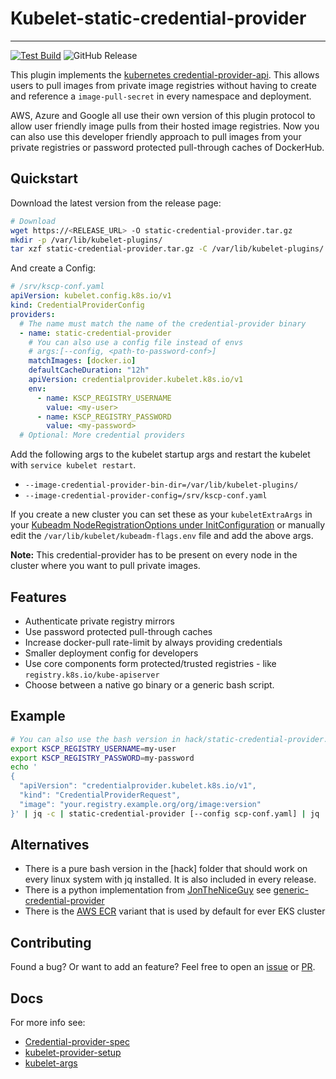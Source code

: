 # Kubelet-static-credential-provider
---
[![Test Build](https://github.com/hegerdes/kubelet-static-credential-provider/actions/workflows/test.yml/badge.svg)](https://github.com/hegerdes/kubelet-static-credential-provider/actions/workflows/test.yml)
![GitHub Release](https://img.shields.io/github/v/release/hegerdes/kubelet-static-credential-provider)


This plugin implements the [kubernetes credential-provider-api](https://kubernetes.io/docs/reference/config-api/kubelet-credentialprovider.v1/). This allows users to pull images from private image registries without having to create and reference a `image-pull-secret` in every namespace and deployment.

AWS, Azure and Google all use their own version of this plugin protocol to allow user friendly image pulls from their hosted image registries. Now you can also use this developer friendly approach to pull images from your private registries or password protected pull-through caches of DockerHub.

## Quickstart
Download the latest version from the release page:

```bash
# Download
wget https://<RELEASE_URL> -O static-credential-provider.tar.gz
mkdir -p /var/lib/kubelet-plugins/
tar xzf static-credential-provider.tar.gz -C /var/lib/kubelet-plugins/
```
And create a Config:
```yaml
# /srv/kscp-conf.yaml
apiVersion: kubelet.config.k8s.io/v1
kind: CredentialProviderConfig
providers:
  # The name must match the name of the credential-provider binary
  - name: static-credential-provider
    # You can also use a config file instead of envs
    # args:[--config, <path-to-password-conf>]
    matchImages: [docker.io]
    defaultCacheDuration: "12h"
    apiVersion: credentialprovider.kubelet.k8s.io/v1
    env:
      - name: KSCP_REGISTRY_USERNAME
        value: <my-user>
      - name: KSCP_REGISTRY_PASSWORD
        value: <my-password>
  # Optional: More credential providers
```

Add the following args to the kubelet startup args and restart the kubelet with `service kubelet restart`.
 * `--image-credential-provider-bin-dir=/var/lib/kubelet-plugins/`
 * `--image-credential-provider-config=/srv/kscp-conf.yaml`

If you create a new cluster you can set these as your `kubeletExtraArgs` in your [Kubeadm NodeRegistrationOptions  under InitConfiguration](https://kubernetes.io/docs/reference/config-api/kubeadm-config.v1beta4/#kubeadm-k8s-io-v1beta4-NodeRegistrationOptions) or manually edit the `/var/lib/kubelet/kubeadm-flags.env` file and add the above args.

**Note:** This credential-provider has to be present on every node in the cluster where you want to pull private images.

## Features
 * Authenticate private registry mirrors
 * Use password protected pull-through caches
 * Increase docker-pull rate-limit by always providing credentials
 * Smaller deployment config for developers
 * Use core components form protected/trusted registries - like `registry.k8s.io/kube-apiserver`
 * Choose between a native go binary or a generic bash script.

## Example
```bash
# You can also use the bash version in hack/static-credential-provider.sh
export KSCP_REGISTRY_USERNAME=my-user
export KSCP_REGISTRY_PASSWORD=my-password
echo '
{
  "apiVersion": "credentialprovider.kubelet.k8s.io/v1",
  "kind": "CredentialProviderRequest",
  "image": "your.registry.example.org/org/image:version"
}' | jq -c | static-credential-provider [--config scp-conf.yaml] | jq
```

## Alternatives
 * There is a pure bash version in the [hack] folder that should work on every linux system with jq installed. It is also included in every release.
 * There is a python implementation from [JonTheNiceGuy](https://github.com/JonTheNiceGuy) see [generic-credential-provider](https://github.com/JonTheNiceGuy/generic-credential-provider)
 * There is the [AWS ECR](https://cloud-provider-aws.sigs.k8s.io/credential_provider/) variant that is used by default for ever EKS cluster

## Contributing
Found a bug? Or want to add an feature? Feel free to open an [issue](https://github.com/hegerdes/kubelet-static-credential-provider/issues) or [PR](https://github.com/hegerdes/kubelet-static-credential-provider/pulls).

## Docs
For more info see:
 * [Credential-provider-spec](https://kubernetes.io/docs/reference/config-api/kubelet-credentialprovider.v1/)
 * [kubelet-provider-setup](https://kubernetes.io/docs/tasks/administer-cluster/kubelet-credential-provider/)
 * [kubelet-args](https://kubernetes.io/docs/reference/command-line-tools-reference/kubelet/)
